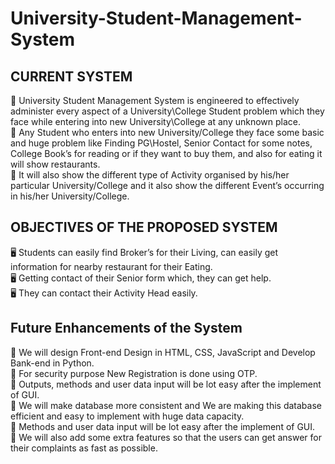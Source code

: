 # University-Student-Management-System

## CURRENT SYSTEM
:slot_machine: University Student Management System is engineered to effectively administer every
aspect of a University\College Student problem which they face while entering into new
University\College at any unknown place. \
:slot_machine: Any Student who enters into new University/College they face some basic and huge problem
like Finding PG\Hostel, Senior Contact for some notes, College Book’s for reading or if they
want to buy them, and also for eating it will show restaurants. \
:slot_machine: It will also show the different type of Activity organised by his/her particular
University/College and it also show the different Event’s occurring in his/her University/College.

## OBJECTIVES OF THE PROPOSED SYSTEM
:desktop_computer: Students can easily find Broker’s for their Living, can easily get information for nearby
restaurant for their Eating. \
:desktop_computer: Getting contact of their Senior form which, they can get help. \
:desktop_computer: They can contact their Activity Head easily. 

## Future Enhancements of the System
:thought_balloon: We will design Front-end Design in HTML, CSS, JavaScript and Develop Bank-end in Python. \
:thought_balloon: For security purpose New Registration is done using OTP. \
:thought_balloon: Outputs, methods and user data input will be lot easy after the implement of GUI. \
:thought_balloon: We will make database more consistent and We are making this database efficient and easy to
implement with huge data capacity. \
:thought_balloon: Methods and user data input will be lot easy after the implement of GUI. \
:thought_balloon: We will also add some extra features so that the users can get answer for their complaints as fast as
possible.
